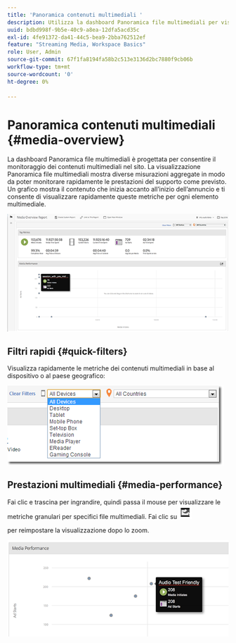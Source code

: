 ```yaml
---
title: 'Panoramica contenuti multimediali '
description: Utilizza la dashboard Panoramica file multimediali per visualizzare le misurazioni degli aggregati. Scopri come monitorare rapidamente le prestazioni dei contenuti multimediali.
uuid: bdbd998f-9b5e-40c9-a8ea-12dfa5acd35c
exl-id: 4fe91372-da41-44c5-bea9-2bba762512ef
feature: "Streaming Media, Workspace Basics"
role: User, Admin
source-git-commit: 67f1fa8194fa58b2c513e3136d2bc7880f9cb06b
workflow-type: tm+mt
source-wordcount: '0'
ht-degree: 0%

---
```


# Panoramica contenuti multimediali {#media-overview}

La dashboard Panoramica file multimediali è progettata per consentire il monitoraggio dei contenuti multimediali nel sito. La visualizzazione Panoramica file multimediali mostra diverse misurazioni aggregate in modo da poter monitorare rapidamente le prestazioni del supporto come previsto. Un grafico mostra il contenuto che inizia accanto all’inizio dell’annuncio e ti consente di visualizzare rapidamente queste metriche per ogni elemento multimediale.

![](assets/media_overview.png)

<!--
![](assets/media_overview.png){width="672px"}
-->

## Filtri rapidi {#quick-filters}

Visualizza rapidamente le metriche dei contenuti multimediali in base al dispositivo o al paese geografico:

![](assets/video-overview-report-filters.png)

<!--
![](assets/video-overview-report-filters.png){width="400px"}
-->

## Prestazioni multimediali {#media-performance}

Fai clic e trascina per ingrandire, quindi passa il mouse per visualizzare le metriche granulari per specifici file multimediali. Fai clic su  ![](assets/video-overview-report-revert.png)

per reimpostare la visualizzazione dopo lo zoom.

![](assets/media_overview_zoom.png)

<!--
![](assets/media_overview_zoom.png){width="400px"}
-->
